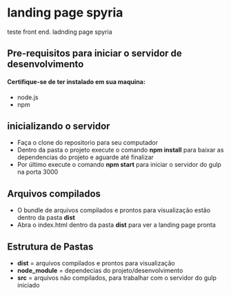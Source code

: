 # landing page spyria
teste front end. ladnding page spyria 

## Pre-requisitos para iniciar o servidor de desenvolvimento
#### Certifique-se de ter instalado em sua maquina:
- node.js
- npm

## inicializando o servidor
- Faça o clone do repositorio para seu computador
- Dentro da pasta o projeto execute o comando **npm install** para baixar as dependencias do projeto e aguarde até finalizar
- Por último execute o comando **npm start** para iniciar o servidor do gulp na porta 3000

## Arquivos compilados
- O bundle de arquivos compilados e prontos para visualização estão dentro da pasta **dist**
- Abra o index.html dentro da pasta **dist** para ver a landing page pronta

## Estrutura de Pastas
- **dist** = arquivos compilados e prontos para visualização
- **node_module** = dependecias do projeto/desenvolvimento
- **src** = arquivos não compilados, para trabalhar com o servidor do gulp iniciado


